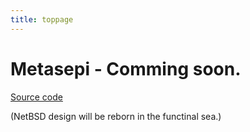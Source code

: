 ```yaml
---
title: toppage
---
```


# Metasepi - Comming soon.

[Source code](https://gitorious.org/metasepi/)

(NetBSD design will be reborn in the functinal sea.)
